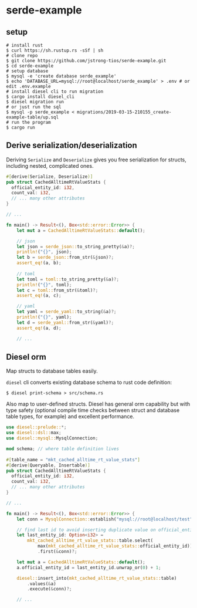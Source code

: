 # serde-example

## setup

```console
# install rust
$ curl https://sh.rustup.rs -sSf | sh
# clone repo
$ git clone https://github.com/jstrong-tios/serde-example.git
$ cd serde-example
# setup database
$ mysql -e 'create database serde_example'
$ echo 'DATABASE_URL=mysql://root@localhost/serde_example' > .env # or edit .env.example
# install diesel cli to run migration
$ cargo install diesel_cli
$ diesel migration run
# or just run the sql
$ mysql -p serde_example < migrations/2019-03-15-210155_create-example-table/up.sql
# run the program
$ cargo run
```

## Derive serialization/deserialization

Deriving `Serialize` and `Deserialize` gives you free serialization for structs, including nested, complicated ones.

```rust
#[derive(Serialize, Deserialize)]
pub struct CachedAlltimeRtValueStats {
  official_entity_id: i32,
  count_val: i32,
  // ... many other attributes
} 

// ...

fn main() -> Result<(), Box<std::error::Error>> {
    let mut a = CachedAlltimeRtValueStats::default();

    // json
    let json = serde_json::to_string_pretty(&a)?;
    println!("{}", json);
    let b = serde_json::from_str(&json)?;
    assert_eq!(a, b);
    
    // toml
    let toml = toml::to_string_pretty(&a)?;
    println!("{}", toml);
    let c = toml::from_str(&toml)?;
    assert_eq!(a, c);

    // yaml
    let yaml = serde_yaml::to_string(&a)?;
    println!("{}", yaml);
    let d = serde_yaml::from_str(&yaml)?;
    assert_eq!(a, d);

    // ...
```

## Diesel orm

Map structs to database tables easily.

`diesel` cli converts existing database schema to rust code definition:

```console
$ diesel print-schema > src/schema.rs
```

Also map to user-defined structs. Diesel has general orm capability but with type safety (optional compile time checks between struct and database table types, for example) and excellent performance.

```rust
use diesel::prelude::*;
use diesel::dsl::max;
use diesel::mysql::MysqlConnection;

mod schema; // where table definition lives
 
#[table_name = "mkt_cached_alltime_rt_value_stats"]
#[derive(Queryable, Insertable)]
pub struct CachedAlltimeRtValueStats {
  official_entity_id: i32,
  count_val: i32,
  // ... many other attributes
} 

// ...

fn main() -> Result<(), Box<std::error::Error>> {
    let conn = MysqlConnection::establish("mysql://root@localhost/test")?;

    // find last id to avoid inserting duplicate value on official_entity_id col
    let last_entity_id: Option<i32> =
        mkt_cached_alltime_rt_value_stats::table.select(
            max(mkt_cached_alltime_rt_value_stats::official_entity_id))
            .first(&conn)?;

    let mut a = CachedAlltimeRtValueStats::default();
    a.official_entity_id = last_entity_id.unwrap_or(0) + 1;

    diesel::insert_into(mkt_cached_alltime_rt_value_stats::table)
        .values(&a)
        .execute(&conn)?;

    // ... 
```
